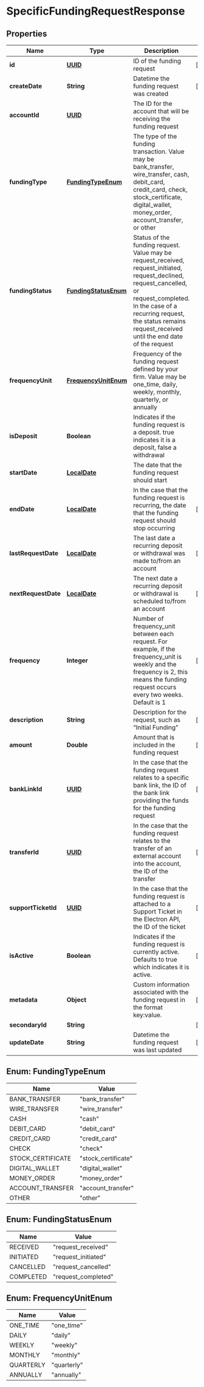
# SpecificFundingRequestResponse

## Properties
Name | Type | Description | Notes
------------ | ------------- | ------------- | -------------
**id** | [**UUID**](UUID.md) | ID of the funding request |  [optional]
**createDate** | **String** | Datetime the funding request was created |  [optional]
**accountId** | [**UUID**](UUID.md) | The ID for the account that will be receiving the funding request | 
**fundingType** | [**FundingTypeEnum**](#FundingTypeEnum) | The type of the funding transaction. Value may be bank_transfer, wire_transfer, cash, debit_card, credit_card, check, stock_certificate, digital_wallet, money_order, account_transfer, or other | 
**fundingStatus** | [**FundingStatusEnum**](#FundingStatusEnum) | Status of the funding request. Value may be request_received, request_initiated, request_declined, request_cancelled, or request_completed. In the case of a recurring request, the status remains request_received until the end date of the request | 
**frequencyUnit** | [**FrequencyUnitEnum**](#FrequencyUnitEnum) | Frequency of the funding request defined by your firm. Value may be one_time, daily, weekly, monthly, quarterly, or annually | 
**isDeposit** | **Boolean** | Indicates if the funding request is a deposit. true indicates it is a deposit, false a withdrawal | 
**startDate** | [**LocalDate**](LocalDate.md) | The date that the funding request should start | 
**endDate** | [**LocalDate**](LocalDate.md) | In the case that the funding request is recurring, the date that the funding request should stop occurring |  [optional]
**lastRequestDate** | [**LocalDate**](LocalDate.md) | The last date a recurring deposit or withdrawal was made to/from an account |  [optional]
**nextRequestDate** | [**LocalDate**](LocalDate.md) | The next date a recurring deposit or withdrawal is scheduled to/from an account |  [optional]
**frequency** | **Integer** | Number of frequency_unit between each request. For example, if the frequency_unit is weekly and the frequency is 2, this means the funding request occurs every two weeks. Default is 1 |  [optional]
**description** | **String** | Description for the request, such as “Initial Funding” |  [optional]
**amount** | **Double** | Amount that is included in the funding request |  [optional]
**bankLinkId** | [**UUID**](UUID.md) | In the case that the funding request relates to a specific bank link, the ID of the bank link providing the funds for the funding request |  [optional]
**transferId** | [**UUID**](UUID.md) | In the case that the funding request relates to the transfer of an external account into the account, the ID of the transfer |  [optional]
**supportTicketId** | [**UUID**](UUID.md) | In the case that the funding request is attached to a Support Ticket in the Electron API, the ID of the ticket |  [optional]
**isActive** | **Boolean** | Indicates if the funding request is currently active. Defaults to true which indicates it is active. |  [optional]
**metadata** | **Object** | Custom information associated with the funding request in the format key:value. |  [optional]
**secondaryId** | **String** |  |  [optional]
**updateDate** | **String** | Datetime the funding request was last updated |  [optional]


<a name="FundingTypeEnum"></a>
## Enum: FundingTypeEnum
Name | Value
---- | -----
BANK_TRANSFER | &quot;bank_transfer&quot;
WIRE_TRANSFER | &quot;wire_transfer&quot;
CASH | &quot;cash&quot;
DEBIT_CARD | &quot;debit_card&quot;
CREDIT_CARD | &quot;credit_card&quot;
CHECK | &quot;check&quot;
STOCK_CERTIFICATE | &quot;stock_certificate&quot;
DIGITAL_WALLET | &quot;digital_wallet&quot;
MONEY_ORDER | &quot;money_order&quot;
ACCOUNT_TRANSFER | &quot;account_transfer&quot;
OTHER | &quot;other&quot;


<a name="FundingStatusEnum"></a>
## Enum: FundingStatusEnum
Name | Value
---- | -----
RECEIVED | &quot;request_received&quot;
INITIATED | &quot;request_initiated&quot;
CANCELLED | &quot;request_cancelled&quot;
COMPLETED | &quot;request_completed&quot;


<a name="FrequencyUnitEnum"></a>
## Enum: FrequencyUnitEnum
Name | Value
---- | -----
ONE_TIME | &quot;one_time&quot;
DAILY | &quot;daily&quot;
WEEKLY | &quot;weekly&quot;
MONTHLY | &quot;monthly&quot;
QUARTERLY | &quot;quarterly&quot;
ANNUALLY | &quot;annually&quot;



